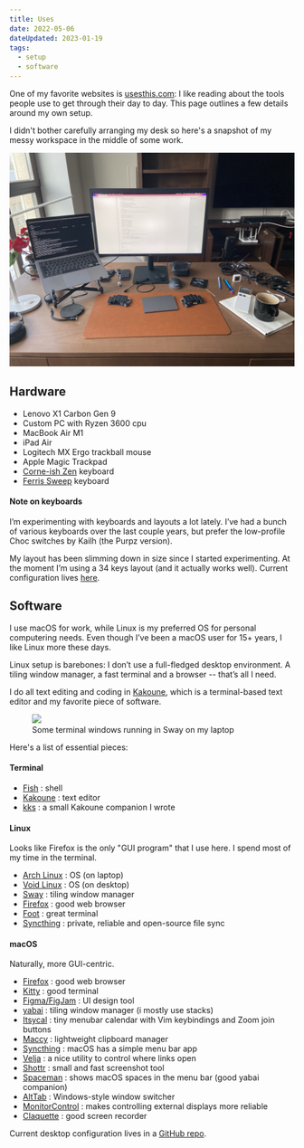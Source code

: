 ```yaml
---
title: Uses
date: 2022-05-06
dateUpdated: 2023-01-19
tags:
  - setup
  - software
---
```


One of my favorite websites is [usesthis.com](https://usesthis.com/): I like
reading about the tools people use to get through their day to day. This page
outlines a few details around my own setup.

I didn't bother carefully arranging my desk so here's a snapshot of my messy
workspace in the middle of some work.

![desk](img/desk.jpg)

## Hardware

- Lenovo X1 Carbon Gen 9
- Custom PC with Ryzen 3600 cpu
- MacBook Air M1
- iPad Air
- Logitech MX Ergo trackball mouse
- Apple Magic Trackpad
- [Corne-ish Zen][corneish] keyboard
- [Ferris Sweep][sweep] keyboard

[corneish]: https://lowprokb.ca/products/corne-ish-zen-2
[sweep]: https://github.com/davidphilipbarr/Sweep

#### Note on keyboards

I’m experimenting with keyboards and layouts a lot lately. I’ve had a bunch of
various keyboards over the last couple years, but prefer the low-profile Choc
switches by Kailh (the Purpz version).

My layout has been slimming down in size since I started experimenting. At the
moment I’m using a 34 keys layout (and it actually works well). Current
configuration lives [here](https://github.com/kkga/zmk-config).

## Software

I use macOS for work, while Linux is my preferred OS for personal computering
needs. Even though I’ve been a macOS user for 15+ years, I like Linux more these
days.

Linux setup is barebones: I don’t use a full-fledged desktop environment. A
tiling window manager, a fast terminal and a browser -- that’s all I need.

I do all text editing and coding in [Kakoune](https://kakoune.org/), which is a
terminal-based text editor and my favorite piece of software.

<figure class="full-bleed">
  <img src="https://raw.githubusercontent.com/kkga/config/master/.local/share/desktop.png" />
  <figcaption>Some terminal windows running in Sway on my laptop</figcaption>
</figure>

Here's a list of essential pieces:

#### Terminal

- [Fish](https://fishshell.com/) : shell
- [Kakoune](https://kakoune.org/) : text editor
- [kks](projects/kks.md) : a small Kakoune companion I wrote

#### Linux

Looks like Firefox is the only "GUI program" that I use here. I spend most of my
time in the terminal.

- [Arch Linux](https://archlinux.org/) : OS (on laptop)
- [Void Linux](https://voidlinux.org/) : OS (on desktop)
- [Sway](https://swaywm.org/) : tiling window manager
- [Firefox](https://firefox.com/) : good web browser
- [Foot](https://codeberg.org/dnkl/foot) : great terminal
- [Syncthing](https://syncthing.net/) : private, reliable and open-source file
  sync

#### macOS

Naturally, more GUI-centric.

- [Firefox](https://www.mozilla.org/en-US/firefox/new/) : good web browser
- [Kitty](https://sw.kovidgoyal.net/kitty/) : good terminal
- [Figma/FigJam](https://figma.com/) : UI design tool
- [yabai](https://github.com/koekeishiya/yabai) : tiling window manager (i
  mostly use stacks)
- [Itsycal](https://www.mowglii.com/itsycal/) : tiny menubar calendar with Vim
  keybindings and Zoom join buttons
- [Maccy](https://maccy.app/) : lightweight clipboard manager
- [Syncthing](https://syncthing.net/) : macOS has a simple menu bar app
- [Velja](https://sindresorhus.com/velja) : a nice utility to control where
  links open
- [Shottr](https://shottr.cc/) : small and fast screenshot tool
- [Spaceman](https://github.com/Jaysce/Spaceman) : shows macOS spaces in the
  menu bar (good yabai companion)
- [AltTab](https://github.com/lwouis/alt-tab-macos) : Windows-style window
  switcher
- [MonitorControl](https://github.com/MonitorControl/MonitorControl) : makes
  controlling external displays more reliable
- [Claquette](https://www.peakstep.com/claquette/) : good screen recorder

Current desktop configuration lives in a
[GitHub repo](https://github.com/kkga/config).
